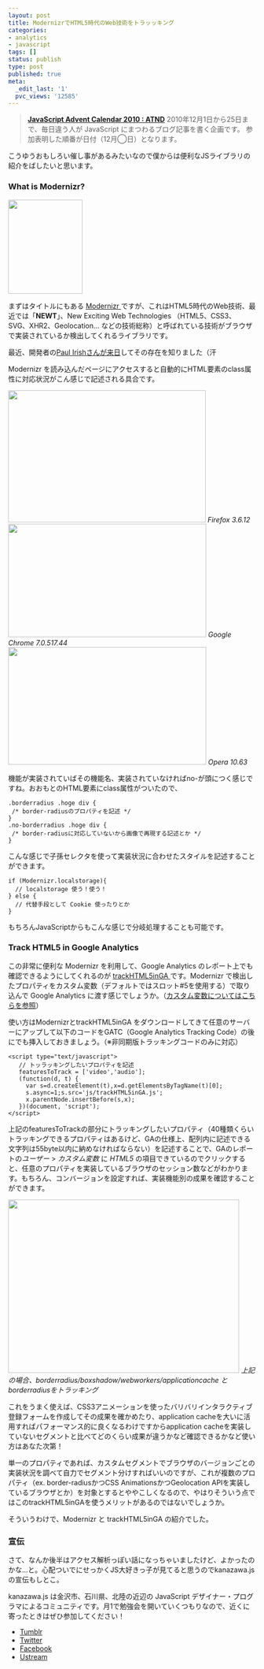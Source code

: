 ```yaml
---
layout: post
title: ModernizrでHTML5時代のWeb技術をトラッッキング
categories:
- analytics
- javascript
tags: []
status: publish
type: post
published: true
meta:
  _edit_last: '1'
  pvc_views: '12585'
---
```

<blockquote><strong><a href="http://atnd.org/events/10497">JavaScript Advent Calendar 2010 : ATND</a></strong>
2010年12月1日から25日まで、毎日違う人が JavaScript にまつわるブログ記事を書く企画です。
参加表明した順番が日付（12月◯日）となります。</blockquote>
こうゆうおもしろい催し事があるみたいなので僕からは便利なJSライブラリの紹介をばしたいと思います。
<h3>What is Modernizr?</h3>
<a href="http://www.flickr.com/photos/24374884@N08/5141958757/"><img class="alignleft size-full wp-image-2020" title="newt" src="http://t32k.me/mol/file/2010/12/newt.jpg" alt="" width="151" height="191" /></a>

まずはタイトルにもある <a href="http://www.modernizr.com/">Modernizr </a>ですが、これはHTML5時代のWeb技術、最近では「<strong>NEWT</strong>」、New Exciting Web Technologies （HTML5、CSS3、SVG、XHR2、Geolocation... などの技術総称）と呼ばれている技術がブラウザで実装されているか検出してくれるライブラリです。

最近、開発者の<a href="http://east.webdirections.org/2010/speaker/paul-irish/">Paul Irishさんが来日</a>してその存在を知りました（汗

<!--more-->

Modernizr を読み込んだページにアクセスすると自動的にHTML要素のclass属性に対応状況がこん感じで記述される具合です。

<img class="fig" title="firefox" src="http://t32k.me/mol/file/2010/12/firefox.png" alt="" width="402" height="268" />
<em>Firefox 3.6.12</em>

<img class="fig" title="chrome" src="http://t32k.me/mol/file/2010/12/chrome.png" alt="" width="403" height="230" />
<em>Google Chrome 7.0.517.44</em>

<img class="fig" title="opera" src="http://t32k.me/mol/file/2010/12/opera.png" alt="" width="403" height="239" />
<em>Opera 10.63</em>

機能が実装されていばその機能名、実装されていなければno-が頭につく感じですね。おおもとのHTML要素にclass属性がついたので、
<pre><code>.borderradius .hoge div {
 /* border-radiusのプロパティを記述 */
}
.no-borderradius .hoge div {
 /* border-radiusに対応していないから画像で再現する記述とか */
}</code></pre>
こんな感じで子孫セレクタを使って実装状況に合わせたスタイルを記述することができます。
<pre><code>if (Modernizr.localstorage){
  // localstorage 使う！使う！
} else {
  // 代替手段として Cookie 使ったりとか
}</code></pre>
もちろんJavaScriptからもこんな感じで分岐処理することも可能です。
<h3>Track HTML5 in Google Analytics</h3>
この非常に便利な Modernizr を利用して、Google Analytics のレポート上でも確認できるようにしてくれるのが <a href="https://github.com/smeranda/trackHTML5inGA">trackHTML5inGA </a>です。Modernizr で検出したプロパティをカスタム変数（デフォルトではスロット#5を使用する）で取り込んで Google Analytics に渡す感じでしょうか。（<a href="http://t32k.me/mol/2010/10/google-analytics-custom-variables-part1/">カスタム変数についてはこちらを参照</a>）

使い方はModernizrとtrackHTML5inGA をダウンロードしてきて任意のサーバーにアップして以下のコードをGATC（Google Analytics Tracking Code）の後にでも挿入しておきましょう。（※非同期版トラッキングコードのみに対応）
<pre><code>&lt;script type="text/javascript"&gt;
   // トッラッキングしたいプロパティを記述
   featuresToTrack = ['video','audio'];
   (function(d, t) {
     var s=d.createElement(t),x=d.getElementsByTagName(t)[0];
     s.async=1;s.src='js/trackHTML5inGA.js';
     x.parentNode.insertBefore(s,x);
   })(document, 'script');
&lt;/script&gt;</code></pre>
上記のfeaturesToTrackの部分にトラッキングしたいプロパティ（40種類くらいトラッキングできるプロパティはあるけど、GAの仕様上、配列内に記述できる文字列は55byte以内に納めなければならない）を記述することで、GAのレポートの<em>ユーザー</em> &gt; <em>カスタム変数</em> に <em>HTML5</em> の項目できているのでクリックすると、任意のプロパティを実装しているブラウザのセッション数などがわかります。もちろん、コンバージョンを設定すれば、実装機能別の成果を確認することができます。

<img class="fig" title="customvar" src="http://t32k.me/mol/file/2010/12/customvar.png" alt="" width="470" height="352" />
<em>上記の場合、borderradius/boxshadow/webworkers/applicationcache とborderradiusをトラッキング</em>

これをうまく使えば、CSS3アニメーションを使ったバリバリインタラクティブ登録フォームを作成してその成果を確かめたり、application cacheを大いに活用すればパフォーマンス的に良くなるわけですからapplication cacheを実装していないセグメントと比べてどのくらい成果が違うかなど確認できるかなど使い方はあなた次第！

単一のプロパティであれば、カスタムセグメントでブラウザのバージョンごとの実装状況を調べて自力でセグメント分けすればいいのですが、これが複数のプロパティ（ex. border-radiusかつCSS AnimationsかつGeolocation APIを実装しているブラウザとか）を対象とするとややこしくなるので、やはりそういう点ではこのtrackHTML5inGAを使うメリットがあるのではないでしょうか。

そういうわけで、Modernizr と trackHTML5inGA の紹介でした。
<h3>宣伝</h3>
さて、なんか後半はアクセス解析っぽい話になっちゃいましたけど、よかったのかな...と。心配ついでにせっかくJS大好きっ子が見てると思うのでkanazawa.jsの宣伝もしとこ。

kanazawa.js は金沢市、石川県、北陸の近辺の JavaScript デザイナー・プログラマによるコミュニティです。月1で勉強会を開いていくつもりなので、近くに寄ったときはぜひ参加してください！

<ul>
  <li><a href="http://kanazawajs.tumblr.com/">Tumblr</a></li>
  <li><a href="http://twitter.com/kanazawajs">Twitter</a></li>
  <li><a href="http://www.facebook.com/pages/kanazawajs/109048162494785">Facebook</a></li>
  <li><a href="http://www.ustream.tv/channel/kanazawajs">Ustream</a></li>
</ul>

